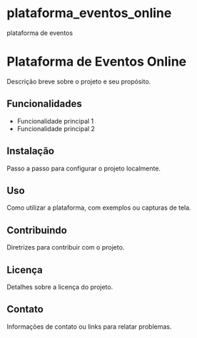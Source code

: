 # plataforma_eventos_online
plataforma de eventos

# Plataforma de Eventos Online

Descrição breve sobre o projeto e seu propósito.

## Funcionalidades
- Funcionalidade principal 1
- Funcionalidade principal 2

## Instalação
Passo a passo para configurar o projeto localmente.

## Uso
Como utilizar a plataforma, com exemplos ou capturas de tela.

## Contribuindo
Diretrizes para contribuir com o projeto.

## Licença
Detalhes sobre a licença do projeto.

## Contato
Informações de contato ou links para relatar problemas.
